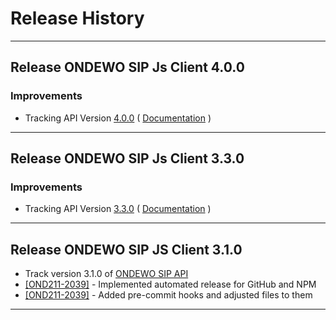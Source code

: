 # Release History

***************** 
## Release ONDEWO SIP Js Client 4.0.0 
 
### Improvements 
 * Tracking API Version [4.0.0](https://github.com/ondewo/ondewo-sip-api/releases/tag/4.0.0) ( [Documentation](https://ondewo.github.io/ondewo-sip-api/) ) 


***************** 
## Release ONDEWO SIP Js Client 3.3.0 
 
### Improvements 
 * Tracking API Version [3.3.0](https://github.com/ondewo/ondewo-sip-api/releases/tag/3.3.0) ( [Documentation](https://ondewo.github.io/ondewo-sip-api/) ) 

*****************

## Release ONDEWO SIP JS Client 3.1.0

* Track version 3.1.0 of [ONDEWO SIP API](https://github.com/ondewo/ondewo-sip-api/releases/3.1.0)
* [[OND211-2039]](https://ondewo.atlassian.net/browse/OND211-2039) - Implemented automated release for GitHub and NPM
* [[OND211-2039]](https://ondewo.atlassian.net/browse/OND211-2039) - Added pre-commit hooks and adjusted files to them

*****************
